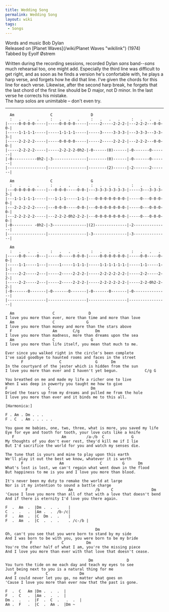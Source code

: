 ```yaml
---
title: Wedding Song
permalink: Wedding Song
layout: wiki
tags:
 - Songs
---
```


Words and music Bob Dylan  
Released on [Planet Waves](/wiki/Planet Waves "wikilink") (1974)  
Tabbed by Eyolf Østrem

Written during the recording sessions, recorded Dylan *sans*
band--*sans* much rehearsal too, one might add. Especially the third
line was difficult to get right, and as soon as he finds a version he's
confortable with, he plays a harp verse, and forgets how he did that
line. I've given the chords for this line for each verse. Likewise,
after the second harp break, he forgets that the last chord of the first
line should be D major, not D minor. In the last verse he corrects his
mistake.  
The harp solos are unimitable – don't even try.

* * * * *

      Am                C                 D
      :   .   .   .     :   .   .   .     :   .   .   .     :   .   .   .
    |-----0-0-0-0-----|-----0-0-0-0-----|-----2-----2-2-2-|---2-2-2---0-0-0-|
    |-----1-1-1-1-----|-----1-1-1-1-----|-----3-----3-3-3-|---3-3-3---3-3-3-|
    |-----2-2-2-2-----|-----0-0-0-0-----|-----2-----2-2-2-|---2-2-2---0-0-0-|
    |-----2-2-2-2-----|-----2-2-2-2-0h2-|-0------(0)------|-0-------0-------|
    |-0-----------0h2-|-3---------------|--------(0)------|-0-------0-------|
    |-----------------|-----------------|--------(2)------|-2-------2-------|

      Am                C                 G
      :   .   .   .     :   .   .   .     :   .   .   .     :   .   .   .
    |---0-0-0-0-0-----|---0-0-0-----0-0-|---3-3-3-3-3-3-3-|-----3---3-3-3-3-|
    |---1-1-1-1-1-----|---1-1-1-----1-1-|---0-0-0-0-0-0-0-|-----0---0-0-0-0-|
    |---2-2-2-2-2-----|---0-0-0-----0-0-|---0-0-0-0-0-0-0-|-----0---0-0-0-0-|
    |---2-2-2-2-2-----|---2-2-2-0h2-2-2-|---0-0-0-0-0-0-0-|-----0---0-0-0-0-|
    |-0--------- -0h2-|-3---------------|(2)--------------|-2---------------|
    |-----------------|-----------------|-3---------------|-3---------------|

      Am
      :   .   .   .     :   .   .   .     :   .   .   .     :   .   .   .
    |-----0-0-----0---|-----0-----0-0-0-|-----0-0-0-0-0-0-|-----0-0-----0-0-|
    |-----1-1-----1---|-----1-----1-1-1-|-----1-1-1-1-1-1-|-----1-1-----1-1-|
    |-----2-2-----2---|-----2-----2-2-2-|-----2-2-2-2-2-2-|-----2-2-----2-2-|
    |-----2-2-----2---|-----2-----2-2-2-|-----2-2-2-2-2-2-|-----2-2-0h2-2-2-|
    |-0-------0-------|-0-------0-------|-0-------0-------|-0---------------|
    |-----------------|-----------------|-----------------|-----------------|

      Am                 C               D
    I love you more than ever, more than time and more than love
      Am                 C              G
    I love you more than money and more than the stars above
      F                  Am       C/g       Dm
    I love you more than madness, more than dreams upon the sea
      Am                 C                G
    I love you more than life itself, you mean that much to me.

    Ever since you walked right in the circle's been complete
    I've said goodbye to haunted rooms and faces in the street
           F                C               G      Dm
    In the courtyard of the jester which is hidden from the sun
    I love you more than ever and I haven't yet begun.            C/g G

    You breathed on me and made my life a richer one to live
    When I was deep in powerty you taught me how to give
    F                  C                  Dm
    Dried the tears up from my dreams and pulled me from the hole
    I love you more than ever and it binds me to this all.

    [Harmonica:]

    F . Am . Dm . . .
    F . C  . Am . . . . .

    You gave me babies, one, two, three, what is more, you saved my life
    Eye for eye and tooth for tooth, your love cuts like a knife
       F                     Am         /a-/b  C            G
    My thoughts of you don't ever rest, they'd kill me if I lie
    But I'd sacrifice the world for you and watch my senses die.

    The tune that is yours and mine to play upon this earth
    We'll play it out the best we know, whatever it is worth
           F                Am                C         G      Dm
    What's lost is lost, we can't regain what went down in the flood
    But happiness to me is you and I love you more than blood.

    It's never been my duty to remake the world at large
    Nor is it my intention to sound a battle charge
             F                  Am          /b     C                 Dm
    'Cause I love you more than all of that with a love that doesn't bend
    And if there is eternity I'd love you there again.

    F  .  Am  .  |Dm .  .  .    |
    C  .  .   .  |Am .  .  /b-/c|
    F  .  Am  .  |C  Dm .  .    |
    F  .  Am  .  |C  .  .  .    . /c-/b |

                                            Dm
    Oh, can't you see that you were born to stand by my side
    And I was born to be with you, you were born to be my bride
               F             C          Dm
    You're the other half of what I am, you're the missing piece
    And I love you more than ever with that love that doesn't cease.

                                         Dm               D
    You turn the tide on me each day and teach my eyes to see
    Just being next to you is a natural thing for me
        F             C              Dm
    And I could never let you go, no matter what goes on
    'Cause I love you more than ever now that the past is gone.

    F  .  C   Am |Dm .  .  .  |
    F  .  C   .  |Am .  .  .  |
    Dm .  .   .  |F  .  C  .   .  .  |
    Am .  F   .  |C  .  Am .  |Dm ~
